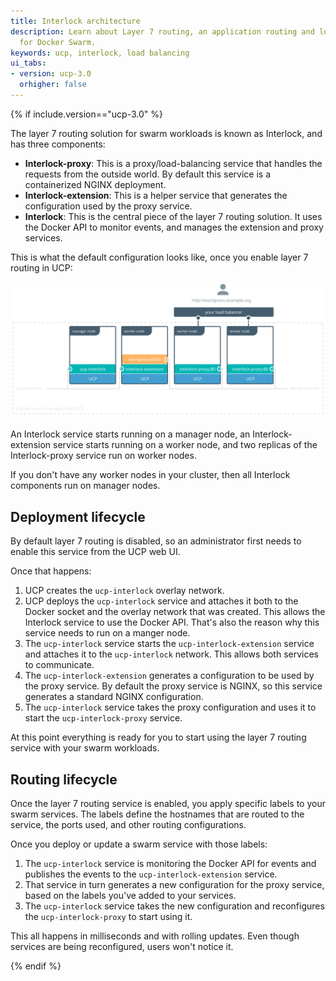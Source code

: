 ```yaml
---
title: Interlock architecture
description: Learn about Layer 7 routing, an application routing and load balancing system
  for Docker Swarm.
keywords: ucp, interlock, load balancing
ui_tabs:
- version: ucp-3.0
  orhigher: false
---
```


{% if include.version=="ucp-3.0" %}

The layer 7 routing solution for swarm workloads is known as Interlock, and has
three components:

* **Interlock-proxy**: This is a proxy/load-balancing service that handles the
requests from the outside world. By default this service is a containerized
NGINX deployment.
* **Interlock-extension**: This is a helper service that generates the
configuration used by the proxy service.
* **Interlock**: This is the central piece of the layer 7 routing solution.
It uses the Docker API to monitor events, and manages the extension and
proxy services.

This is what the default configuration looks like, once you enable layer 7
routing in UCP:

![](../images/interlock-architecture-1.svg)

An Interlock service starts running on a manager node, an Interlock-extension
service starts running on a worker node, and two replicas of the
Interlock-proxy service run on worker nodes.

If you don't have any worker nodes in your cluster, then all Interlock
components run on manager nodes.

## Deployment lifecycle

By default layer 7 routing is disabled, so an administrator first needs to
enable this service from the UCP web UI.

Once that happens:

1. UCP creates the `ucp-interlock` overlay network.
2. UCP deploys the `ucp-interlock` service and attaches it both to the Docker
socket and the overlay network that was created. This allows the Interlock
service to use the Docker API. That's also the reason why this service needs to
run on a manger node.
3. The `ucp-interlock` service starts the `ucp-interlock-extension` service
and attaches it to the `ucp-interlock` network. This allows both services
to communicate.
4. The `ucp-interlock-extension` generates a configuration to be used by
the proxy service. By default the proxy service is NGINX, so this service
generates a standard NGINX configuration.
5. The `ucp-interlock` service takes the proxy configuration and uses it to
start the `ucp-interlock-proxy` service.

At this point everything is ready for you to start using the layer 7 routing
service with your swarm workloads.

## Routing lifecycle

Once the layer 7 routing service is enabled, you apply specific labels to
your swarm services. The labels define the hostnames that are routed to the
service, the ports used, and other routing configurations.

Once you deploy or update a swarm service with those labels:

1. The `ucp-interlock` service is monitoring the Docker API for events and
publishes the events to the `ucp-interlock-extension` service.
2. That service in turn generates a new configuration for the proxy service,
based on the labels you've added to your services.
3. The `ucp-interlock` service takes the new configuration and reconfigures the
`ucp-interlock-proxy` to start using it.

This all happens in milliseconds and with rolling updates. Even though
services are being reconfigured, users won't notice it.

{% endif %}

